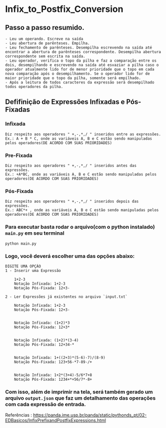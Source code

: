 # Infix_to_Postfix_Conversion

## Passo a passo resumido.
    - Leu um operando. Escreve na saída
    - Leu abertura de parênteses. Empilha.
    - Leu fechamento de parênteses. Desempilha escrevendo na saída até encontrar a abertura de parênteses correspondente. Desempilha abertura correspondente sem escrita na saída.
    - Leu operador, verifica o topo da pilha e faz a comparação entre os dois, desempilhando e escrevendo na saída até esvaziar a pilha caso o operador atualmente lido for de menor prioridade que o topo em cada nova comparação após o desempilhamento. Se o operador lido for de maior prioridade que o topo da pilha, somente será empilhado.
    - Após a leitura de todos caracteres da expressão será desempilhado todos operadores da pilha.
## Defifinição de Expressões Infixadas e Pós-Fixadas

### Infixada
    Diz respeito aos operadores " +,-,*,/ " inseridos entre as expressões.
    Ex.: A + B * C, onde as variáveis A, B e C estão sendo manipuladas pelos operadores(DE ACORDO COM SUAS PRIORIDADES)

### Pre-Fixada
    Diz respeito aos operadores " +,-,*,/ " inseridos antes das expressões.
    Ex.: +A*BC, onde as variáveis A, B e C estão sendo manipuladas pelos operadores(DE ACORDO COM SUAS PRIORIDADES)

### Pós-Fixada
    Diz respeito aos operadores " +,-,*,/ " inseridos depois das expressões.
    Ex.: ABC*+ , onde as variáveis A, B e C estão sendo manipuladas pelos operadores(DE ACORDO COM SUAS PRIORIDADES)

### Para executar basta rodar o arquivo(com o python instalado) `main.py` em seu terminal
    python main.py
    
### Logo, você deverá escolher uma das opções abaixo:
    DIGITE UMA OPÇÃO 
    1 - Inserir uma Expressão 
    
        1+2-3
        Notação Infixada: 1+2-3  
        Notação Pós-Fixada: 12+3-
        
    2 - Ler Expressões já existentes no arquivo `input.txt`
    
        Notação Infixada: 1+2-3
        Notação Pós-Fixada: 12+3-


        Notação Infixada: (1+2)*3
        Notação Pós-Fixada: 12+3*


        Notação Infixada: (1+2)*(3-4)
        Notação Pós-Fixada: 12+34-*


        Notação Infixada: 1+((2+3)*(5-6)-7)/(8-9)
        Notação Pós-Fixada: 123+56-*7-89-/+


        Notação Infixada: 1+2*(3+4)-5/6*7+8
        Notação Pós-Fixada: 1234+*+56/7*-8+

### Com isso, além de imprimir na tela, será também gerado um arquivo `output.json` que faz um detalhamento das operações com cada expressão de entrada. 
    
Referências : https://panda.ime.usp.br/panda/static/pythonds_pt/02-EDBasicos/InfixPrefixandPostfixExpressions.html
